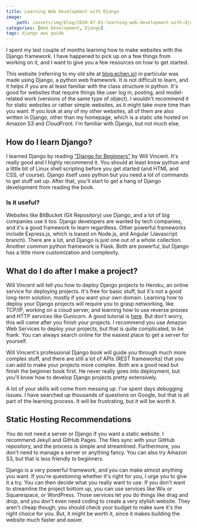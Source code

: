 ```yaml
---
title: Learning Web Development with Django
image:
    path: /assets/img/blog/2020-07-01-learning-web-development-with-django/django.jpeg
categories: [Web Development, Django]
tags: django aws guide
---
```


I spent my last couple of months learning how to make websites with the Django framework. I have happened to pick up on a few things from working on it, and I want to give you a few resources on how to get started.

This website (referring to my old site at [blog.echen.io](https://blog.echen.io)) in particular was made using Django, a python web framework. It is not difficult to learn, and it helps if you are at least familiar with the class structure in python. It's good for websites that require things like user log in, posting, and model-related work (versions of the same type of object). I wouldn't recommend it for static websites or rather simple websites, as it might take more time than you want. If you look at any of my other websites, all of them are also written in Django, other than my homepage, which is a static site hosted on Amazon S3 and CloudFront. I'm familiar with Django, but not much else.

## How do I learn Django?

I learned Django by reading ["Django for Beginners"](https://djangoforbeginners.com/introduction/) by Will Vincent. It's really good and I highly recommend it. You should at least know python and a little bit of Linux shell scripting before you get started (and HTML and CSS, of course). Django itself uses python but you need a lot of commands to get stuff set up. After that, you'll start to get a hang of Django development from reading the book.

### Is it useful?

Websites like BitBucket (Git Repository) use Django, and a lot of big companies use it too. Django developers are wanted by tech companies, and it's a good framework to learn regardless. Other powerful frameworks include Express.js, which is based on Node.js, and Angular (Javascript branch). There are a lot, and Django is just one out of a whole collection. Another common python framework is Flask. Both are powerful, but Django has a little more customization and complexity.

## What do I do after I make a project?

Will Vincent will tell you how to deploy Django projects to Heroku, an online service for deploying projects. It's free for basic stuff, but it's not a good long-term solution, mostly if you want your own domain. Learning how to deploy your Django projects will require you to grasp networking, like TCP/IP, working on a cloud server, and learning how to use reverse proxies and HTTP services like Gunicorn. A good tutorial is [here](https://www.google.com/search?q=nginx+gunicorn+django&oq=nginx+gunicorn+django&aqs=chrome..69i57j35i39j0l4j69i60j69i61.2694j0j1&sourceid=chrome&ie=UTF-8). But don't worry, this will come after you finish your projects. I recommend you use Amazon Web Services to deploy your projects, but that is quite complicated, to be frank. You can always search online for the easiest place to get a server for yourself.

Will Vincent's professional Django book will guide you through much more complex stuff, and there are still a lot of APIs (REST frameworks) that you can add to make your projects more complex. Both are a good read but finish the beginner book first. He never really goes into deployment, but you'll know how to develop Django projects pretty extensively.

A lot of your skills will come from messing up. I've spent days debugging issues. I have searched up thousands of questions on Google, but that is all part of the learning process. It will be frustrating, but it will be worth it. 

## Static Hosting Recommendations

You do not need a server or Django if you want a static website. I recommend Jekyll and GitHub Pages. The files sync with your GitHub repository, and the process is simple and streamlined. Furthermore, you don't need to manage a server or anything fancy. You can also try Amazon S3, but that is less friendly to beginners.

Django is a very powerful framework, and you can make almost anything you want. If you're questioning whether it's right for you, I urge you to give it a try. You can then decide what you really want to use. If you don't want to streamline the project bottom up, you can use services like Wix or Squarespace, or WordPress. Those services let you do things like drag and drop, and you don't even need coding to create a very stylish website. They aren't cheap though; you should check your budget to make sure it's the right choice for you. But, it might be worth it, since it makes building the website much faster and easier.
